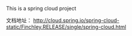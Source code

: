 This is a spring cloud project

文档地址： http://cloud.spring.io/spring-cloud-static/Finchley.RELEASE/single/spring-cloud.html
